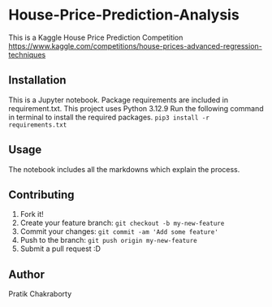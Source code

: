 # House-Price-Prediction-Analysis

This is a Kaggle House Price Prediction Competition https://www.kaggle.com/competitions/house-prices-advanced-regression-techniques

## Installation
This is a Jupyter notebook. Package requirements are included in requirement.txt. This project uses Python 3.12.9
Run the following command in terminal to install the required packages. 
`pip3 install -r requirements.txt` 

## Usage
The notebook includes all the markdowns which explain the process. 

## Contributing
1. Fork it!
2. Create your feature branch: `git checkout -b my-new-feature`
3. Commit your changes: `git commit -am 'Add some feature'`
4. Push to the branch: `git push origin my-new-feature`
5. Submit a pull request :D

## Author
Pratik Chakraborty 
